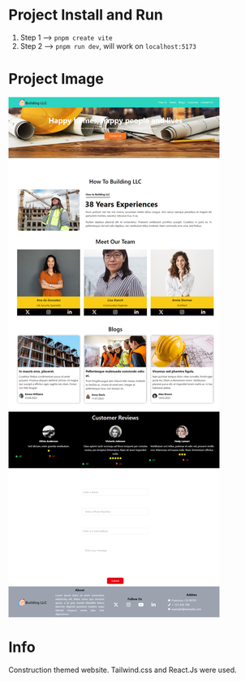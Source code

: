 # Project Install and Run
1) Step 1 --> `pnpm create vite` <br>
2) Step 2 --> `pnpm run dev`, will work on `localhost:5173`

# Project Image
![Project ScreenShot](src/assets/images/screenshot.png)

# Info
Construction themed website. Tailwind.css and React.Js were used.

